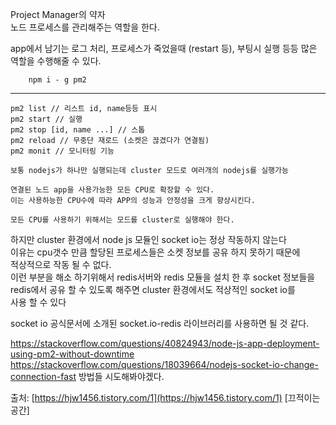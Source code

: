 Project Manager의 약자  
노드 프로세스를 관리해주는 역할을 한다.

app에서 남기는 로그 처리, 프로세스가 죽었을때 (restart 등), 부팅시 실행 등등 많은 역할을 수행해줄 수 있다.

```
    npm i - g pm2
```

---

```
pm2 list // 리스트 id, name등등 표시
pm2 start // 실행
pm2 stop [id, name ...] // 스톱
pm2 reload // 무중단 재로드 (소켓은 끊겼다가 연결됨)
pm2 monit // 모니터링 기능

보통 nodejs가 하나만 실행되는데 cluster 모드로 여러개의 nodejs를 실행가능

연결된 노드 app을 사용가능한 모든 CPU로 확장할 수 있다.
이는 사용하능한 CPU수에 따라 APP의 성능과 안정성을 크게 향상시킨다.

모든 CPU를 사용하기 위해서는 모드를 cluster로 실행해야 한다.

```

하지만 cluster 환경에서 node js 모듈인 socket io는 정상 작동하지 않는다  
이유는 cpu갯수 만큼 할당된 프로세스들은 소켓 정보를 공유 하지 못하기 때문에  
적상적으로 작동 될 수 없다.  
이런 부분을 해소 하기위해서 redis서버와 redis 모듈을 설치 한 후 socket 정보들을  
redis에서 공유 할 수 있도록 해주면 cluster 환경에서도 적상적인 socket io를  
사용 할 수 있다

socket io 공식문서에 소개된 socket.io-redis 라이브러리를 사용하면 될 것 같다.

https://stackoverflow.com/questions/40824943/node-js-app-deployment-using-pm2-without-downtime
https://stackoverflow.com/questions/18039664/nodejs-socket-io-change-connection-fast
방법들 시도해봐야겠다.

출처: [https://hjw1456.tistory.com/1](https://hjw1456.tistory.com/1) \[끄적이는공간\]
